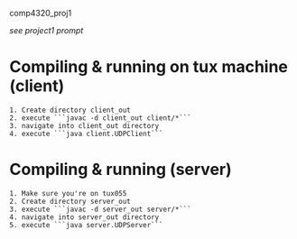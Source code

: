 comp4320_proj1

*see project1 prompt*

# Compiling & running on tux machine (client)

	1. Create directory client_out
	2. execute ```javac -d client_out client/*```
	3. navigate into client_out directory
	4. execute ```java client.UDPClient```

# Compiling & running (server)
	1. Make sure you're on tux055
	2. Create directory server_out
	3. execute ```javac -d server_out server/*```
	4. navigate into server_out directory
	5. execute ```java server.UDPServer```
